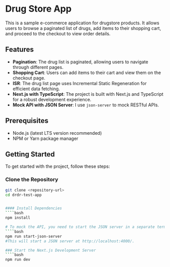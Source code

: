# Drug Store App

This is a sample e-commerce application for drugstore products. It allows users to browse a paginated list of drugs, add items to their shopping cart, and proceed to the checkout to view order details.

## Features

- **Pagination**: The drug list is paginated, allowing users to navigate through different pages.
- **Shopping Cart**: Users can add items to their cart and view them on the checkout page.
- **ISR**: The drug list page uses Incremental Static Regeneration for efficient data fetching.
- **Next.js with TypeScript**: The project is built with Next.js and TypeScript for a robust development experience.
- **Mock API with JSON Server**: I use `json-server` to mock RESTful APIs.

## Prerequisites

- Node.js (latest LTS version recommended)
- NPM or Yarn package manager

## Getting Started

To get started with the project, follow these steps:

### Clone the Repository

````bash
git clone <repository-url>
cd drdr-test-app


#### Install Dependencies
````bash
npm install

# To mock the API, you need to start the JSON server in a separate terminal window:
````bash
npm run start-json-server
#This will start a JSON server at http://localhost:4000/.

### Start the Next.js Development Server
````bash
npm run dev


